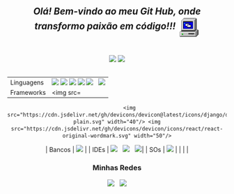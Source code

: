 ##
<div align="center">
    <h2>
        <i>Olá! Bem-vindo ao meu Git Hub, onde transformo paixão em código!!! <img align="center" src="https://github.com/TheDudeThatCode/TheDudeThatCode/blob/master/Assets/PC.gif" width="50"/></i><br><br>
    </h2>
    <a href="https://github.com/AndersonDutra7"></a>
    <img height="180em" src="https://github-readme-stats.vercel.app/api?username=AndersonDutra7&show_icons=true&theme=chartreuse-dark&include_all_commits=true&count_private=true"/>
    <img height="180em" src="https://github-readme-stats.vercel.app/api/top-langs/?username=AndersonDutra7&layout=compact&langs_count=7&theme=chartreuse-dark"/><br><br>

|             |             |
|-------------|-------------|
| Linguagens  | <img src="https://cdn.jsdelivr.net/gh/devicons/devicon/icons/python/python-original-wordmark.svg" width="50"/> <img src="https://cdn.jsdelivr.net/gh/devicons/devicon/icons/java/java-original-wordmark.svg" width="50"/> <img src="https://cdn.jsdelivr.net/gh/devicons/devicon/icons/html5/html5-original-wordmark.svg" width="50"/> <img src="https://cdn.jsdelivr.net/gh/devicons/devicon/icons/css3/css3-original-wordmark.svg" width="50"/> <img src="https://cdn.jsdelivr.net/gh/devicons/devicon/icons/javascript/javascript-original.svg" width="40"/> &nbsp; <img src="https://cdn.jsdelivr.net/gh/devicons/devicon/icons/typescript/typescript-original.svg" width="40"/>
| Frameworks  | <img src=
            <img src="https://cdn.jsdelivr.net/gh/devicons/devicon@latest/icons/django/django-plain.svg" width="40"/> <img src="https://cdn.jsdelivr.net/gh/devicons/devicon/icons/react/react-original-wordmark.svg" width="50"/>
| Bancos      | <img src="https://cdn.jsdelivr.net/gh/devicons/devicon/icons/mysql/mysql-original-wordmark.svg" width="50"/> |
| IDEs        | <img src="https://cdn.jsdelivr.net/gh/devicons/devicon/icons/vscode/vscode-original.svg" width="40"/> &nbsp; <img src="https://cdn.jsdelivr.net/gh/devicons/devicon/icons/pycharm/pycharm-original.svg" width="40"/> &nbsp; <img src="https://cdn.jsdelivr.net/gh/devicons/devicon/icons/intellij/intellij-original.svg" width="40"/>|
| SOs         | <img src="https://cdn.jsdelivr.net/gh/devicons/devicon/icons/windows8/windows8-original.svg" width="40"/> |
|             |             |


   
<h3>Minhas Redes</h3>
<a></a>
<a href="" target="_blank"><img src="https://img.shields.io/badge/-Instagram-%23E4405F?style=for-the-badge&logo=instagram&logoColor=green&color=black" target="_blank"></a> &nbsp;
<a href="https://www.linkedin.com/in/anderson-dutra-88b294211/" target="_blank"> <img src="https://img.shields.io/badge/-LinkedIn-%230077B5?style=for-the-badge&logo=linkedin&logoColor=green&color=black"  target="_blank"/></a> 

##
